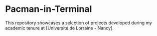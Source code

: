# Pacman-in-Terminal
This repository showcases a selection of projects developed during my academic tenure at [Université de Lorraine - Nancy]. 
